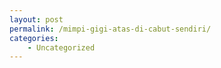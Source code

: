 ```yaml
---
layout: post
permalink: /mimpi-gigi-atas-di-cabut-sendiri/
categories:
    - Uncategorized
---
```



